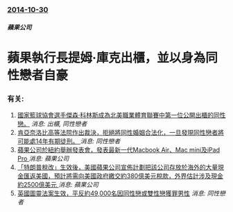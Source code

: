 ### [2014-10-30](/news/2014/10/30/index.md)

##### 蘋果公司
# 蘋果執行長提姆·庫克出櫃，並以身為同性戀者自豪




### 有关:

1. [ 國家籃球協會選手傑森·科林斯成為北美職業體育聯賽中第一位公開出櫃的同性戀。](/zh/news/2013/04/29/國家籃球協會選手傑森-科林斯成為北美職業體育聯賽中第一位公開出櫃的同性戀.md) _消息: 出櫃, 同性戀者_
2. [肯亞奈洛比高等法院作出裁決，拒絕將同性婚姻合法化，一旦發現同性戀者將可能處14年有期徒刑。 ](/zh/news/2019/05/19/肯亞奈洛比高等法院作出裁決-拒絕將同性婚姻合法化-一旦發現同性戀者將可能處14年有期徒刑.md) _消息: 同性戀者_
3. [ 蘋果公司於紐約舉辦發表會，發表最新一代Macbook Air、Mac mini及iPad Pro ](/zh/news/2018/10/30/蘋果公司於紐約舉辦發表會-發表最新一代Macbook-Air-Mac-mini及iPad-Pro.md) _消息: 蘋果公司_
4. [「特朗普稅改」生效後，美國蘋果公司宣佈計劃把該公司存放於海外的大量現金匯返美國，預計將需向美國政府繳交約380億美元稅款，外界估計涉及現金約2500億美元 ](/zh/news/2018/01/17/特朗普稅改-生效後-美國蘋果公司宣佈計劃把該公司存放於海外的大量現金匯返美國-預計將需向美國政府繳交約380億美元稅款.md) _消息: 蘋果公司_
5. [英國圖靈法案生效，平反約49,000名因同性戀或雙性戀獲罪男性](/zh/news/2017/01/31/英國圖靈法案生效-平反約49000名因同性戀或雙性戀獲罪男性.md) _消息: 同性戀者_
